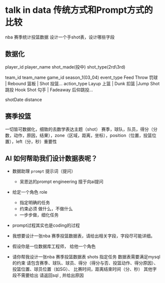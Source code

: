 # talk in data 传统方式和Prompt方式的比较

nba 赛季统计投篮数据 设计一个手shot表，设计哪些字段 
## 数据化 
player_id player_name shot_made(投中) shot_type(2rd\3rd)

team_id team_name game_id season_1(03_04) 
event_type Feed Throw 罚球 | Rebound 篮板 | Shot 投篮...
action_type Layup 上篮 | Dunk 扣篮 |Jump Shot 跳投 Hook Shot 勾手 | Fadeaway 后仰跳投... 

shotDate 
distance 

## 赛季投篮

一切皆可数据化，细致的去数学表达主题（shot）
赛季，球队，队员，得分（分数，动作，原因，结果），zone（区域，距离，坐标），position（位置，投篮位置），left（分，秒）重要性


## AI 如何帮助我们设计数据表呢？

- 数据助理
  `prompt` 提示词（提问）
  - 吴恩达的prompt engineering 擅于向ai提问
- 给定一个角色 role
   - 指定明确的任务
   - 约束必须 做什么，不做什么
   -  一步步做，细化任务
- prompt过程其实也是coding的过程

- 我想要设计一张nba 赛季投篮数据表，请给出相关字段，字段尽可能详细。
- 假设你是一位数据库工程师，   给他一个角色
- 请你帮我设计一张nba 赛季投篮数据表 shots  指定任务
  数据表需要满足mysql的约束
  请包含赛季、球队、球员、得分（得分与否、投篮动作、得分原因）、投篮位置、球员位置（如SG）、
  比赛时间，距离结束时间（分、秒）
  其他字段不需要给出
  请返回sql , 并给出原因
